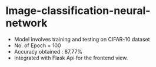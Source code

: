 # Image-classification-neural-network

- Model involves training and testing on CIFAR-10 dataset
- No. of Epoch = 100
- Accuracy obtained : 87.77%
- Integrated with Flask Api for the frontend view.
